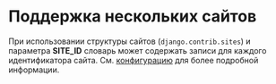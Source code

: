 # Поддержка нескольких сайтов

При использовании структуры сайтов (`django.contrib.sites`) и параметра **SITE\_ID** словарь может содержать записи для каждого идентификатора сайта. См. [конфигурацию](../varianty-konfiguracii-django-parler.md#podderzhka-neskolkikh-saitov) для более подробной информации.
